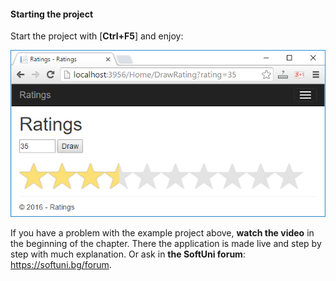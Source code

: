 #### Starting the project

Start the project with [**Ctrl+F5**] and enjoy:

![](/assets/chapter-6-images/11.Ratings-09.png)

If you have a problem with the example project above, **watch the video** in the beginning of the chapter. There the application is made live and step by step with much explanation. Or ask in **the SoftUni forum**: https://softuni.bg/forum.
